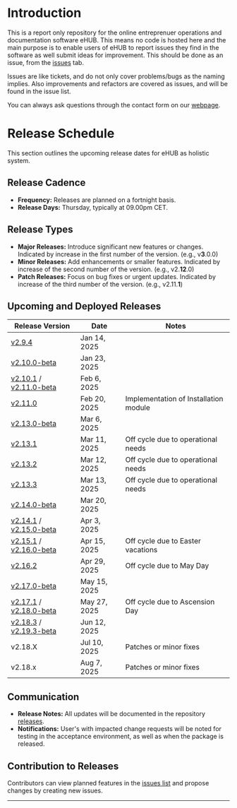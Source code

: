 # Introduction
This is a report only repository for the online entreprenuer operations and documentation software eHUB. This means no code is hosted here and the main purpose is to enable users of eHUB to report issues they find in the software as well submit ideas for improvement. This should be done as an issue, from the [issues](https://github.com/studio27se/ehub/issues/) tab.

Issues are like tickets, and do not only cover problems/bugs as the naming implies. Also improvements and refactors are covered as issues, and will be found in the issue list.

You can always ask questions through the contact form on our [webpage](https://studio27.se/contact/).

# Release Schedule

This section outlines the upcoming release dates for eHUB as holistic system.

## Release Cadence
- **Frequency:** Releases are planned on a fortnight basis.
- **Release Days:** Thursday, typically at 09.00pm CET.

## Release Types
- **Major Releases:** Introduce significant new features or changes. Indicated by increase in the first number of the version. (e.g., v**3**.0.0)
- **Minor Releases:** Add enhancements or smaller features. Indicated by increase of the second number of the version. (e.g., v2.**12**.0)
- **Patch Releases:** Focus on bug fixes or urgent updates. Indicated by increase of the third number of the version. (e.g., v2.11.**1**)

## Upcoming and Deployed Releases

| Release Version | Date         | Notes                           |
| --------------- | ------------ | ------------------------------- |
| [v2.9.4](https://github.com/studio27se/ehub/releases/tag/v2.9.4)         | Jan 14, 2025 |                                 |
| [v2.10.0-beta](https://github.com/studio27se/ehub/releases/tag/v2.10.0-beta)         | Jan 23, 2025 |                                 |
| [v2.10.1](https://github.com/studio27se/ehub/releases/tag/v2.10.1) / [v2.11.0-beta](https://github.com/studio27se/ehub/releases/tag/v2.11.0-beta)         | Feb 6, 2025  |                                 |
| [v2.11.0](https://github.com/studio27se/ehub/releases/tag/v2.11.0)         | Feb 20, 2025 | Implementation of Installation module                                |
| [v2.13.0-beta](https://github.com/studio27se/ehub/releases/tag/v2.13.0-beta)         | Mar 6, 2025  |                                 |
| [v2.13.1](https://github.com/studio27se/ehub/releases/tag/v2.13.1) | Mar 11, 2025 | Off cycle due to operational needs |
| [v2.13.2](https://github.com/studio27se/ehub/releases/tag/v2.13.2) | Mar 12, 2025 | Off cycle due to operational needs |
| [v2.13.3](https://github.com/studio27se/ehub/releases/tag/v2.13.3) | Mar 13, 2025 | Off cycle due to operational needs |
| [v2.14.0-beta](https://github.com/studio27se/ehub/releases/tag/v2.14.0-beta)         | Mar 20, 2025 |                                 |
| [v2.14.1](https://github.com/studio27se/ehub/releases/tag/v2.14.1) / [v2.15.0-beta](https://github.com/studio27se/ehub/releases/tag/v2.15.0-beta)        | Apr 3, 2025  |                                 |
| [v2.15.1](https://github.com/studio27se/ehub/releases/tag/v2.15.1) / [v2.16.0-beta](https://github.com/studio27se/ehub/releases/tag/v2.16.0-beta)        | Apr 15, 2025 | Off cycle due to Easter vacations |
| [v2.16.2](https://github.com/studio27se/ehub/releases/tag/v2.16.2)         | Apr 29, 2025  | Off cycle due to May Day        |
| [v2.17.0-beta](https://github.com/studio27se/ehub/releases/tag/v2.17.0-beta)         | May 15, 2025 |                                 |
| [v2.17.1](https://github.com/studio27se/ehub/releases/tag/v2.17.1) / [v2.18.0-beta](https://github.com/studio27se/ehub/releases/tag/v2.18.0-beta)         | May 27, 2025 | Off cycle due to Ascension Day  |
| [v2.18.3](https://github.com/studio27se/ehub/releases/tag/v2.18.3) / [v2.19.3-beta](https://github.com/studio27se/ehub/releases/tag/v2.19.3-beta)        | Jun 12, 2025 |                                 |
| v2.18.X         | Jul 10, 2025 | Patches or minor fixes          |
| v2.18.x         | Aug 7, 2025 | Patches or minor fixes          |


## Communication
- **Release Notes:** All updates will be documented in the repository [releases](https://github.com/studio27se/ehub/releases).
- **Notifications:** User's with impacted change requests will be noted for testing in the acceptance environment, as well as when the package is released.

## Contribution to Releases
Contributors can view planned features in the [issues list](https://github.com/studio27se/ehub/issues/) and propose changes by creating new issues.

---

